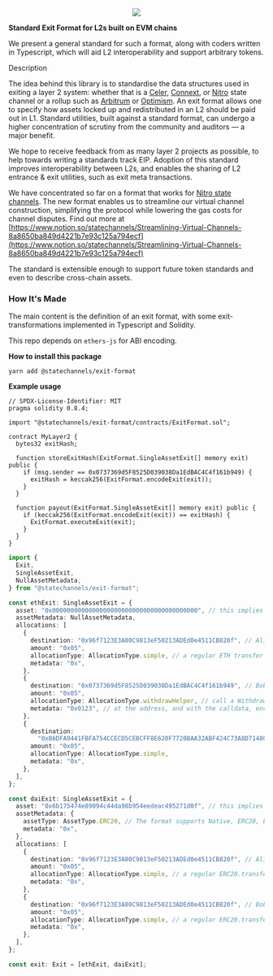 <p align="center">
  <img src="logo.png" />
</p>

**Standard Exit Format for L2s built on EVM chains**

We present a general standard for such a format, along with coders written in Typescript, which will aid L2 interoperability and support arbitrary tokens.

Description

The idea behind this library is to standardise the data structures used in exiting a layer 2 system: whether that is a [Celer](https://www.celer.network/), [Connext](https://connext.network/), or [Nitro](https://statechannels.org/) state channel or a rollup such as [Arbitrum](https://offchainlabs.com/) or [Optimism](https://optimism.io/). An exit format allows one to specify how assets locked up and redistributed in an L2 should be paid out in L1. Standard utilities, built against a standard format, can undergo a higher concentration of scrutiny from the community and auditors — a major benefit.

We hope to receive feedback from as many layer 2 projects as possible, to help towards writing a standards track EIP. Adoption of this standard improves interoperability between L2s, and enables the sharing of L2 entrance & exit utilities, such as exit meta transactions.

We have concentrated so far on a format that works for [Nitro state channels](https://medium.com/magmo/nitro-protocol-c49b50f59df7). The new format enables us to streamline our virtual channel construction, simplifying the protocol while lowering the gas costs for channel disputes. Find out more at [https://www.notion.so/statechannels/Streamlining-Virtual-Channels-8a8650ba849d4221b7e93c125a794ecf](https://www.notion.so/statechannels/Streamlining-Virtual-Channels-8a8650ba849d4221b7e93c125a794ecf)

The standard is extensible enough to support future token standards and even to describe cross-chain assets.

### How It's Made

The main content is the definition of an exit format, with some exit-transformations implemented in Typescript and Solidity.

This repo depends on `ethers-js` for ABI encoding.

**How to install this package**

```shell
yarn add @statechannels/exit-format
```

**Example usage**

```solidity
// SPDX-License-Identifier: MIT
pragma solidity 0.8.4;

import "@statechannels/exit-format/contracts/ExitFormat.sol";

contract MyLayer2 {
  bytes32 exitHash;

  function storeExitHash(ExitFormat.SingleAssetExit[] memory exit) public {
    if (msg.sender == 0x0737369d5F8525D039038Da1EdBAC4C4f161b949) {
      exitHash = keccak256(ExitFormat.encodeExit(exit));
    }
  }

  function payout(ExitFormat.SingleAssetExit[] memory exit) public {
    if (keccak256(ExitFormat.encodeExit(exit)) == exitHash) {
      ExitFormat.executeExit(exit);
    }
  }
}
```

```typescript
import {
  Exit,
  SingleAssetExit,
  NullAssetMetadata,
} from "@statechannels/exit-format";

const ethExit: SingleAssetExit = {
  asset: "0x0000000000000000000000000000000000000000", // this implies the native token (e.g. ETH)
  assetMetadata: NullAssetMetadata,
  allocations: [
    {
      destination: "0x96f7123E3A80C9813eF50213ADEd0e4511CB820f", // Alice
      amount: "0x05",
      allocationType: AllocationType.simple, // a regular ETH transfer
      metadata: "0x",
    },
    {
      destination: "0x0737369d5F8525D039038Da1EdBAC4C4f161b949", // Bob
      amount: "0x05",
      allocationType: AllocationType.withdrawHelper, // call a WithdrawHelper
      metadata: "0x0123", // at the address, and with the calldata, encoded within
    },
    {
      destination:
        "0xB6DFA9441FBFA754CCECD5CEBCFF8E620F7720BAA32ABF424C73A8D7148CB927", // 32 bytes: another channel
      amount: "0x05",
      allocationType: AllocationType.simple,
      metadata: "0x",
    },
  ],
};

const daiExit: SingleAssetExit = {
  asset: "0x6b175474e89094c44da98b954eedeac495271d0f", // this implies DAI (an ERC20 token)
  assetMetadata: {
    assetType: AssetType.ERC20, // The format supports Native, ERC20, ERC721 and ERC1155 tokens and can be extended to others.
    metadata: "0x",
  },
  allocations: [
    {
      destination: "0x96f7123E3A80C9813eF50213ADEd0e4511CB820f", // Alice
      amount: "0x05",
      allocationType: AllocationType.simple, // a regular ERC20.transfer
      metadata: "0x",
    },
    {
      destination: "0x96f7123E3A80C9813eF50213ADEd0e4511CB820f", // Bob
      amount: "0x05",
      allocationType: AllocationType.simple, // a regular ERC20.transfer
      metadata: "0x",
    },
  ],
};

const exit: Exit = [ethExit, daiExit];
```
